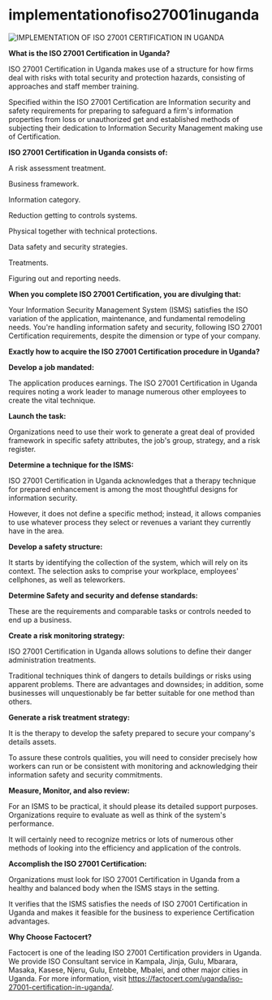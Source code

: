 # implementationofiso27001inuganda
![IMPLEMENTATION OF ISO 27001 CERTIFICATION IN UGANDA](https://user-images.githubusercontent.com/89084770/150937998-b24c2b36-8cfb-4e60-a98f-02de78d18ee7.png)

**What is the ISO 27001 Certification in Uganda?**

ISO 27001 Certification in Uganda makes use of a structure for how firms deal with risks with total security and protection hazards, consisting of approaches and staff member training.

Specified within the ISO 27001 Certification are Information security and safety requirements for preparing to safeguard a firm's information properties from loss or unauthorized get and established methods of subjecting their dedication to Information Security Management making use of Certification.

**ISO 27001 Certification in Uganda consists of:**

A risk assessment treatment.

Business framework.

Information category.

Reduction getting to controls systems.

Physical together with technical protections.

Data safety and security strategies.

Treatments.

Figuring out and reporting needs.

**When you complete ISO 27001 Certification, you are divulging that:**

Your Information Security Management System (ISMS) satisfies the ISO variation of the application, maintenance, and fundamental remodeling needs.
You're handling information safety and security, following ISO 27001 Certification requirements, despite the dimension or type of your company.

**Exactly how to acquire the ISO 27001 Certification procedure in Uganda?**

**Develop a job mandated:**

The application produces earnings. The ISO 27001 Certification in Uganda requires noting a work leader to manage numerous other employees to create the vital technique.

**Launch the task:**

Organizations need to use their work to generate a great deal of provided framework in specific safety attributes, the job's group, strategy, and a risk register.

**Determine a technique for the ISMS:**

ISO 27001 Certification in Uganda acknowledges that a therapy technique for prepared enhancement is among the most thoughtful designs for information security.

However, it does not define a specific method; instead, it allows companies to use whatever process they select or revenues a variant they currently have in the area.

**Develop a safety structure:**

It starts by identifying the collection of the system, which will rely on its context. The selection asks to comprise your workplace, employees' cellphones, as well as teleworkers.

**Determine Safety and security and defense standards:**

These are the requirements and comparable tasks or controls needed to end up a business.

**Create a risk monitoring strategy:**

ISO 27001 Certification in Uganda allows solutions to define their danger administration treatments.

Traditional techniques think of dangers to details buildings or risks using apparent problems. There are advantages and downsides; in addition, some businesses will unquestionably be far better suitable for one method than others.

**Generate a risk treatment strategy:**

It is the therapy to develop the safety prepared to secure your company's details assets.

To assure these controls qualities, you will need to consider precisely how workers can run or be consistent with monitoring and acknowledging their information safety and security commitments.

**Measure, Monitor, and also review:**

For an ISMS to be practical, it should please its detailed support purposes. Organizations require to evaluate as well as think of the system's performance.

It will certainly need to recognize metrics or lots of numerous other methods of looking into the efficiency and application of the controls.

**Accomplish the ISO 27001 Certification:**

Organizations must look for ISO 27001 Certification in Uganda from a healthy and balanced body when the ISMS stays in the setting.

It verifies that the ISMS satisfies the needs of ISO 27001 Certification in Uganda and makes it feasible for the business to experience Certification advantages.

**Why Choose Factocert?**

Factocert is one of the leading ISO 27001 Certification providers in Uganda. We provide ISO Consultant service in Kampala, Jinja, Gulu, Mbarara, Masaka, Kasese, Njeru, Gulu, Entebbe, Mbalei, and other major cities in Uganda. For more information, visit <a href="url">https://factocert.com/uganda/iso-27001-certification-in-uganda/</a>.
